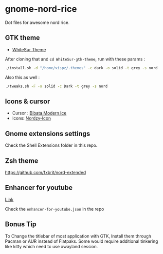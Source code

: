 # gnome-nord-rice
Dot files for awesome nord rice.

## GTK theme

- [WhiteSur Theme](https://github.com/vinceliuice/WhiteSur-gtk-theme)

After cloning that and `cd WhiteSur-gtk-theme`,
run with these params :
```bash
./install.sh -d "/home/vispz/.themes" -c dark -o solid -t grey -s nord -m -N glassy -l -f -HD --shell -i arch --round
```
Also this as well :
```bash
./tweaks.sh -F -o solid -c Dark -t grey -s nord   
```

## Icons & cursor

- Cursor : [Bibata Modern Ice](https://www.gnome-look.org/p/1197198)
- Icons: [Nordzy-Icon](https://github.com/MolassesLover/Nordzy-icon)

## Gnome extensions settings
Check the Shell Extensions folder in this repo.

## Zsh theme
https://github.com/fxbrit/nord-extended

## Enhancer for youtube
[Link](https://chromewebstore.google.com/detail/enhancer-for-youtube/ponfpcnoihfmfllpaingbgckeeldkhle)

Check the `enhancer-for-youtube.json` in the repo
## Bonus Tip
To Change the titlebar of most application with GTK, Install them through Pacman or AUR instead of Flatpaks. Some would require additional tinkering like kitty which need to use xwayland session.